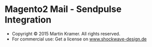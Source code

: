 # Magento2 Mail - Sendpulse Integration

 * Copyright © 2015 Martin Kramer. All rights reserved.
 * For commercial use: Get a license on www.shockwave-design.de